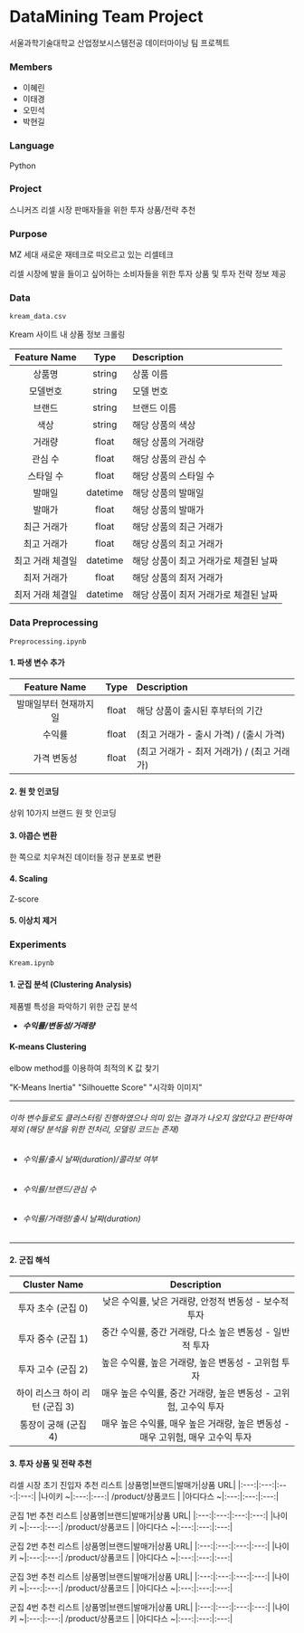 # DataMining Team Project 
서울과학기술대학교 산업정보시스템전공 데이터마이닝 팀 프로젝트

### Members
- 이혜린
- 이태경
- 오민석
- 박현길

### Language
Python 

### Project
스니커즈 리셀 시장 판매자들을 위한 투자 상품/전략 추천

### Purpose 
MZ 세대 새로운 재테크로 떠오르고 있는 리셀테크

리셀 시장에 발을 들이고 싶어하는 소비자들을 위한 투자 상품 및 투자 전략 정보 제공

### Data
````
kream_data.csv
````
Kream 사이트 내 상품 정보 크롤링

|Feature Name|Type|Description|
|:---:|:---:|:---|
|상품명|string|상품 이름|
|모델번호|string|모델 번호|
|브랜드|string|브랜드 이름|
|색상|string|해당 상품의 색상|
|거래량|float|해당 상품의 거래량|
|관심 수|float|해당 상품의 관심 수|
|스타일 수|float|해당 상품의 스타일 수|
|발매일|datetime|해당 상품의 발매일|
|발매가|float|해당 상품의 발매가|
|최근 거래가|float|해당 상품의 최근 거래가|
|최고 거래가|float|해당 상품의 최고 거래가|
|최고 거래 체결일|datetime|해당 상품이 최고 거래가로 체결된 날짜|
|최저 거래가|float|해당 상품의 최저 거래가|
|최저 거래 체결일|datetime|해당 상품이 최저 거래가로 체결된 날짜|

### Data Preprocessing

````
Preprocessing.ipynb
````

#### 1. 파생 변수 추가
|Feature Name|Type|Description|
|:---:|:---:|:---|
|발매일부터 현재까지 일|float|해당 상품이 출시된 후부터의 기간|
|수익률|float|(최고 거래가 - 출시 가격) / (출시 가격)|
|가격 변동성|float|(최고 거래가 - 최저 거래가) / (최고 거래가)|

#### 2. 원 핫 인코딩
상위 10가지 브랜드 원 핫 인코딩

#### 3. 야콥슨 변환
한 쪽으로 치우쳐진 데이터들 정규 분포로 변환

#### 4. Scaling
Z-score

#### 5. 이상치 제거

### Experiments

````
Kream.ipynb
````


#### 1. 군집 분석 (Clustering Analysis)
제품별 특성을 파악하기 위한 군집 분석


- ***수익률/변동성/거래량***
  
#### K-means Clustering
elbow method를 이용하여 최적의 K 값 찾기

"K-Means Inertia"
"Silhouette Score"
"시각화 이미지"


---
###### 이하 변수들로도 클러스터링 진행하였으나 의미 있는 결과가 나오지 않았다고 판단하여 제외 (해당 분석을 위한 전처리, 모델링 코드는 존재)

- ###### 수익률/출시 날짜(duration)/콜라보 여부
  
- ###### 수익률/브랜드/관심 수
  
- ###### 수익률/거래량/출시 날짜(duration)
---

#### 2. 군집 해석
|Cluster Name|Description|
|:---:|:---:|
|투자 초수 (군집 0)|낮은 수익률, 낮은 거래량, 안정적 변동성 - 보수적 투자|
|투자 중수 (군집 1)|중간 수익률, 중간 거래량, 다소 높은 변동성 - 일반적 투자|
|투자 고수 (군집 2)|높은 수익률, 높은 거래량, 높은 변동성 - 고위험 투자|
|하이 리스크 하이 리턴 (군집 3)|매우 높은 수익률, 중간 거래량, 높은 변동성 - 고위험, 고수익 투자|
|통장이 궁해 (군집 4)|매우 높은 수익률, 매우 높은 거래량, 높은 변동성 - 매우 고위험, 매우 고수익 투자|

#### 3. 투자 상품 및 전략 추천 

리셀 시장 초기 진입자 추천 리스트
|상품명|브랜드|발매가|상품 URL|
|:---:|:---:|:---:|:---:|
|나이키 ~|:---:|:---:| /product/상품코드 |
|아디다스 ~|:---:|:---:|:---:|

군집 1번 추천 리스트
|상품명|브랜드|발매가|상품 URL|
|:---:|:---:|:---:|:---:|
|나이키 ~|:---:|:---:| /product/상품코드 |
|아디다스 ~|:---:|:---:|:---:|

군집 2번 추천 리스트
|상품명|브랜드|발매가|상품 URL|
|:---:|:---:|:---:|:---:|
|나이키 ~|:---:|:---:| /product/상품코드 |
|아디다스 ~|:---:|:---:|:---:|

군집 3번 추천 리스트
|상품명|브랜드|발매가|상품 URL|
|:---:|:---:|:---:|:---:|
|나이키 ~|:---:|:---:| /product/상품코드 |
|아디다스 ~|:---:|:---:|:---:|

군집 4번 추천 리스트
|상품명|브랜드|발매가|상품 URL|
|:---:|:---:|:---:|:---:|
|나이키 ~|:---:|:---:| /product/상품코드 |
|아디다스 ~|:---:|:---:|:---:|


